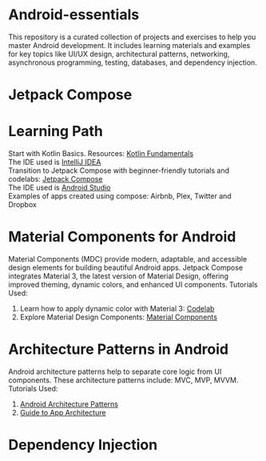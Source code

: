 # Android-essentials
This repository is a curated collection of projects and exercises to help you master Android development. It includes learning materials and examples for key topics like UI/UX design, architectural patterns, networking, asynchronous programming, testing, databases, and dependency injection.<br>
# Jetpack Compose <br>
# Learning Path <br>
Start with Kotlin Basics. Resources: <a href="https://developer.android.com/courses/pathways/android-basics-compose-unit-2-pathway-1?_gl=1*v9q39x*_up*MQ..*_ga*NTg0MTQxNzY0LjE3MzU5MjkwMDA.*_ga_6HH9YJMN9M*MTczNTkyOTAwMC4xLjAuMTczNTkyOTAwMC4wLjAuMTYyNDM4OTY1OQ..">Kotlin Fundamentals</a><br>
The IDE used is <a href="https://www.jetbrains.com/idea/download/?section=windows"> IntelliJ IDEA</a><br>
Transition to Jetpack Compose with beginner-friendly tutorials and codelabs: <a href="https://developer.android.com/compose">Jetpack Compose</a><br>
The IDE used is <a href="https://developer.android.com/studio">Android Studio</a><br>
Examples of apps created using compose: Airbnb, Plex, Twitter and Dropbox
# Material Components for Android <br>
Material Components (MDC) provide modern, adaptable, and accessible design elements for building beautiful Android apps. Jetpack Compose integrates Material 3, the latest version of Material Design, offering improved theming, dynamic colors, and enhanced UI components.
Tutorials Used: <br>
1. Learn how to apply dynamic color with Material 3: <a href="https://codelabs.developers.google.com/codelabs/apply-dynamic-color#0">Codelab</a> <br>
2. Explore Material Design Components: <a href="https://developer.android.com/design/ui/mobile/guides/components/material-overview">Material Components</a>
# Architecture Patterns in Android <br>
Android architecture patterns help to separate core logic from UI components. These architecture patterns include: MVC, MVP, MVVM. 
Tutorials Used: <br>
1. <a href="https://www.geeksforgeeks.org/android/android-architecture-patterns/"> Android Architecture Patterns</a>
2. <a href="https://developer.android.com/topic/architecture"> Guide to App Architecture</a>
# Dependency Injection
   

